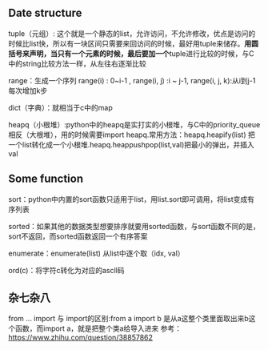 ## Date structure

tuple（元组）: 这个就是一个静态的list，允许访问，不允许修改，优点是访问的时候比list快，所以有一块区间只需要来回访问的时候，最好用tuple来储存。**用圆括号来声明，当只有一个元素的时候，最后要加一个**tuple进行比较的时候，与C中的string比较方法一样，从左往右逐渐比较

range：生成一个序列 range(i) : 0~i-1 , range(i, j) :i ~ j-1, range(i, j, k):从i到j-1 每次增加k步

dict（字典）：就相当于c中的map

heapq（小根堆）:python中的heapq是实打实的小根堆，与C中的priority_queue相反（大根堆），用的时候需要import heapq.常用方法：heapq.heapify(list) 把一个list转化成一个小根堆.heapq.heappushpop(list,val)把最小的弹出，并插入val

## Some function

sort：python中内置的sort函数只适用于list，用list.sort即可调用，将list变成有序列表

sorted：如果其他的数据类型想要排序就要用sorted函数，与sort函数不同的是，sort不返回，而sorted函数返回一个有序答案

enumerate：enumerate(list) 从list中逐个取（idx, val）

ord(c)：将字符c转化为对应的ascll码

## 杂七杂八

from ... import 与 import的区别:from a import b 是从a这整个类里面取出来b这个函数，而import a，就是把整个类a给导入进来              参考：https://www.zhihu.com/question/38857862